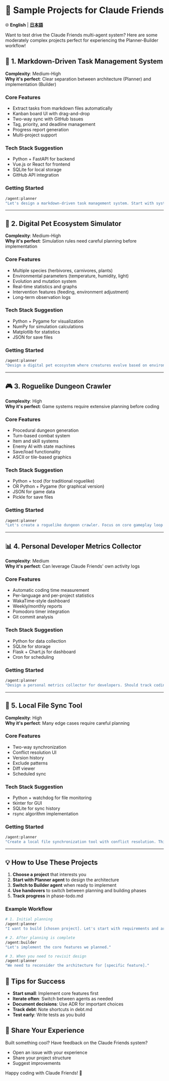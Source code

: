 # 🚀 Sample Projects for Claude Friends

🌐 **English** | **[日本語](SAMPLE_PROJECTS_ja.md)**

Want to test drive the Claude Friends multi-agent system? Here are some moderately complex projects perfect for experiencing the Planner-Builder workflow!

## 📝 1. Markdown-Driven Task Management System

**Complexity**: Medium-High  
**Why it's perfect**: Clear separation between architecture (Planner) and implementation (Builder)

### Core Features
- Extract tasks from markdown files automatically
- Kanban board UI with drag-and-drop
- Two-way sync with GitHub Issues
- Tag, priority, and deadline management
- Progress report generation
- Multi-project support

### Tech Stack Suggestion
- Python + FastAPI for backend
- Vue.js or React for frontend
- SQLite for local storage
- GitHub API integration

### Getting Started
```bash
/agent:planner
"Let's design a markdown-driven task management system. Start with system architecture and core features."
```

---

## 🌱 2. Digital Pet Ecosystem Simulator

**Complexity**: Medium-High  
**Why it's perfect**: Simulation rules need careful planning before implementation

### Core Features
- Multiple species (herbivores, carnivores, plants)
- Environmental parameters (temperature, humidity, light)
- Evolution and mutation system
- Real-time statistics and graphs
- Intervention features (feeding, environment adjustment)
- Long-term observation logs

### Tech Stack Suggestion
- Python + Pygame for visualization
- NumPy for simulation calculations
- Matplotlib for statistics
- JSON for save files

### Getting Started
```bash
/agent:planner
"Design a digital pet ecosystem where creatures evolve based on environmental conditions."
```

---

## 🎮 3. Roguelike Dungeon Crawler

**Complexity**: High  
**Why it's perfect**: Game systems require extensive planning before coding

### Core Features
- Procedural dungeon generation
- Turn-based combat system
- Item and skill systems
- Enemy AI with state machines
- Save/load functionality
- ASCII or tile-based graphics

### Tech Stack Suggestion
- Python + tcod (for traditional roguelike)
- OR Python + Pygame (for graphical version)
- JSON for game data
- Pickle for save files

### Getting Started
```bash
/agent:planner
"Let's create a roguelike dungeon crawler. Focus on core gameplay loop and systems."
```

---

## 📊 4. Personal Developer Metrics Collector

**Complexity**: Medium  
**Why it's perfect**: Can leverage Claude Friends' own activity logs

### Core Features
- Automatic coding time measurement
- Per-language and per-project statistics
- WakaTime-style dashboard
- Weekly/monthly reports
- Pomodoro timer integration
- Git commit analysis

### Tech Stack Suggestion
- Python for data collection
- SQLite for storage
- Flask + Chart.js for dashboard
- Cron for scheduling

### Getting Started
```bash
/agent:planner
"Design a personal metrics collector for developers. Should track coding time and provide insights."
```

---

## 🔄 5. Local File Sync Tool

**Complexity**: High  
**Why it's perfect**: Many edge cases require careful planning

### Core Features
- Two-way synchronization
- Conflict resolution UI
- Version history
- Exclude patterns
- Diff viewer
- Scheduled sync

### Tech Stack Suggestion
- Python + watchdog for file monitoring
- tkinter for GUI
- SQLite for sync history
- rsync algorithm implementation

### Getting Started
```bash
/agent:planner
"Create a local file synchronization tool with conflict resolution. Think Dropbox but local."
```

---

## 💡 How to Use These Projects

1. **Choose a project** that interests you
2. **Start with Planner agent** to design the architecture
3. **Switch to Builder agent** when ready to implement
4. **Use handovers** to switch between planning and building phases
5. **Track progress** in phase-todo.md

### Example Workflow

```bash
# 1. Initial planning
/agent:planner
"I want to build [chosen project]. Let's start with requirements and architecture."

# 2. After planning is complete
/agent:builder
"Let's implement the core features we planned."

# 3. When you need to revisit design
/agent:planner
"We need to reconsider the architecture for [specific feature]."
```

## 🎯 Tips for Success

- **Start small**: Implement core features first
- **Iterate often**: Switch between agents as needed
- **Document decisions**: Use ADR for important choices
- **Track debt**: Note shortcuts in debt.md
- **Test early**: Write tests as you build

## 🤝 Share Your Experience

Built something cool? Have feedback on the Claude Friends system?
- Open an issue with your experience
- Share your project structure
- Suggest improvements

Happy coding with Claude Friends! 🎉